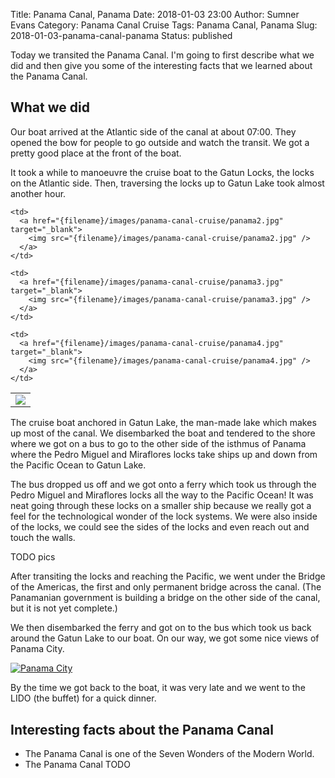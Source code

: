 Title: Panama Canal, Panama
Date: 2018-01-03 23:00
Author: Sumner Evans
Category: Panama Canal Cruise
Tags: Panama Canal, Panama
Slug: 2018-01-03-panama-canal-panama
Status: published

Today we transited the Panama Canal. I'm going to first describe what we did and
then give you some of the interesting facts that we learned about the Panama
Canal.

## What we did

Our boat arrived at the Atlantic side of the canal at about 07:00. They opened
the bow for people to go outside and watch the transit. We got a pretty good
place at the front of the boat.

It took a while to manoeuvre the cruise boat to the Gatun Locks, the locks on
the Atlantic side. Then, traversing the locks up to Gatun Lake took almost
another hour.

<table class="gallery">
  <tr>
    <td>
      <a href="{filename}/images/panama-canal-cruise/panama1.jpg" target="_blank">
        <img src="{filename}/images/panama-canal-cruise/panama1.jpg" />
      </a>
    </td>

    <td>
      <a href="{filename}/images/panama-canal-cruise/panama2.jpg" target="_blank">
        <img src="{filename}/images/panama-canal-cruise/panama2.jpg" />
      </a>
    </td>

  </tr>

  <tr>

    <td>
      <a href="{filename}/images/panama-canal-cruise/panama3.jpg" target="_blank">
        <img src="{filename}/images/panama-canal-cruise/panama3.jpg" />
      </a>
    </td>

    <td>
      <a href="{filename}/images/panama-canal-cruise/panama4.jpg" target="_blank">
        <img src="{filename}/images/panama-canal-cruise/panama4.jpg" />
      </a>
    </td>
  </tr>
</table>


The cruise boat anchored in Gatun Lake, the man-made lake which makes up most of
the canal. We disembarked the boat and tendered to the shore where we got on a
bus to go to the other side of the isthmus of Panama where the Pedro Miguel and
Miraflores locks take ships up and down from the Pacific Ocean to Gatun Lake.

The bus dropped us off and we got onto a ferry which took us through the Pedro
Miguel and Miraflores locks all the way to the Pacific Ocean! It was neat going
through these locks on a smaller ship because we really got a feel for the
technological wonder of the lock systems. We were also inside of the locks,
we could see the sides of the locks and even reach out and touch the walls.

TODO pics

After transiting the locks and reaching the Pacific, we went under the Bridge of
the Americas, the first and only permanent bridge across the canal. (The
Panamanian government is building a bridge on the other side of the canal, but
it is not yet complete.)

We then disembarked the ferry and got on to the bus which took us back around
the Gatun Lake to our boat. On our way, we got some nice views of Panama City.

[![Panama City]({filename}/images/panama-canal-cruise/panama-city.jpg)]({filename}/images/panama-canal-cruise/panama-city.jpg)

By the time we got back to the boat, it was very late and we went to the LIDO
(the buffet) for a quick dinner.

## Interesting facts about the Panama Canal

- The Panama Canal is one of the Seven Wonders of the Modern World.
- The Panama Canal
TODO
